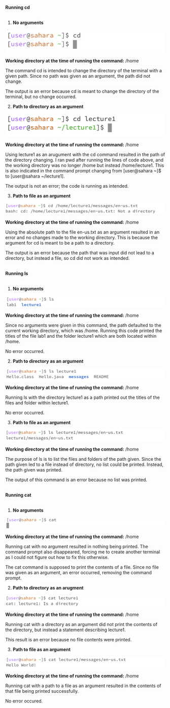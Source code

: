 
**Running cd** <br /> <br />

1. **No arguments** <br />

![Image](cd-no-argument.png) <br />

**Working directory at the time of running the command:** /home <br />

The command cd is intended to change the directory of the terminal with a given path. Since no path was given as an argument, the path did not change. <br />

The output is an error because cd is meant to change the directory of the terminal, but no change occurred. <br />




2. **Path to directory as an argument** <br />

![Image](cd-path-directory.png) <br />

**Working directory at the time of running the command:** /home <br /> 

Using lecture1 as an arugument with the cd command resulted in the path of the directory changing. I ran pwd after running the lines of code above, and the working directory was no longer /home but instead /home/lecture1. This is also indicated in the command prompt changing from [user@sahara ~]$ to [user@sahara ~/lecture1]. <br /> 

The output is not an error; the code is running as intended. <br /> 




3. **Path to file as an argument** <br />

![Image](cd-path-file.png) <br />

**Working directory at the time of running the command:** /home <br />

Using the absolute path to the file en-us.txt as an argument resulted in an error and no changes made to the working directory. This is because the argument for cd is meant to be a path to a directory.
<br />

The output is an error because the path that was input did not lead to a directory, but instead a file, so cd did not work as intended.
<br /> <br />




**Running ls** <br /> <br />

1. **No arguments** <br />

![Image](ls-no-argument.png)<br />

**Working directory at the time of running the command:** /home <br />

Since no arguments were given in this command, the path defaulted to the current working directory, which was /home. Running this code printed the titles of the file lab1 and the folder lecture1 which are both located within /home. <br />

No error occurred. <br />


2. **Path to directory as an argument** <br />

![Image](ls-path-directory.png) <br />

**Working directory at the time of running the command:** /home <br />

Running ls with the directory lecture1 as a path printed out the titles of the files and folder within lecture1. <br />

No error occurred. <br />

3. **Path to file as an argument** <br />

![Image](ls-path-file.png)<br />

**Working directory at the time of running the command:** /home <br />

The purpose of ls is to list the files and folders of the path given. Since the path given led to a file instead of directory, no list could be printed. Instead, the path given was printed. <br />

The output of this command is an error because no list was printed. <br /> <br />

**Running cat** <br /> <br />

1. **No arguments** <br />

![Image](cat-no-argument.png)<br />

**Working directory at the time of running the command:** /home <br />

Running cat with no argument resulted in nothing being printed. The command prompt also disappeared, forcing me to create another terminal as I could not figure out how to fix this otherwise. <br />

The cat command is supposed to print the contents of a file. Since no file was given as an argument, an error occurred, removing the command prompt. <br />


2. **Path to directory as an arugment** <br />

![Image](cat-path-directory.png)<br />

**Working directory at the time of running the command:** /home <br />

Running cat with a directory as an argument did not print the contents of the directory, but instead a statement describing lecture1. <br />

This result is an error because no file contents were printed. <br />

3. **Path to file as an argument** <br />

![Image](cat-path-file.png)<br />

**Working directory at the time of running the command:** /home <br />

Running cat with a path to a file as an argument resulted in the contents of that file being printed successfully. <br />

No error occured.
